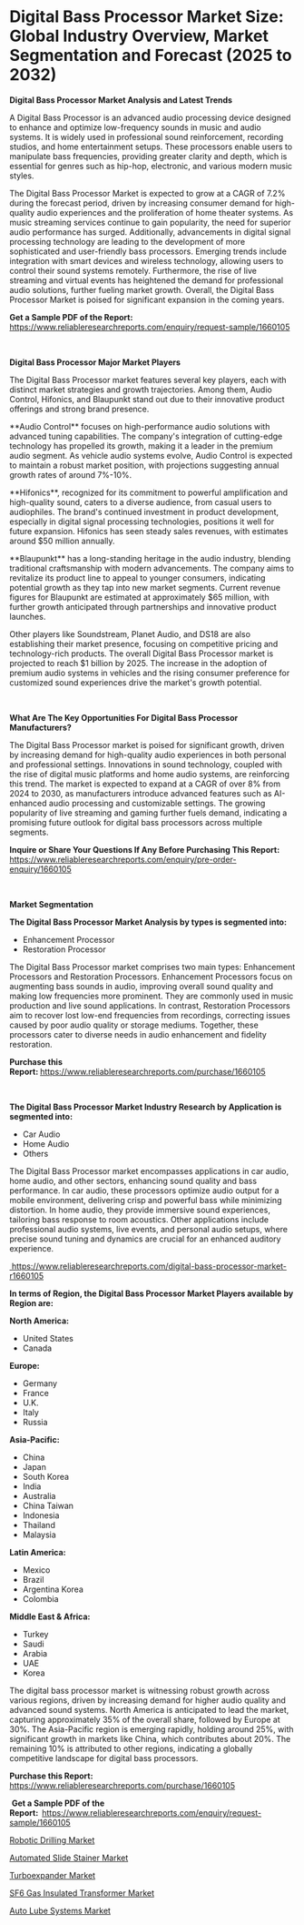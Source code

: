 <p><h1>Digital Bass Processor Market Size: Global Industry Overview, Market Segmentation and Forecast (2025 to 2032)</h1></p><p><strong>Digital Bass Processor Market Analysis and Latest Trends</strong></p>
<p><p>A Digital Bass Processor is an advanced audio processing device designed to enhance and optimize low-frequency sounds in music and audio systems. It is widely used in professional sound reinforcement, recording studios, and home entertainment setups. These processors enable users to manipulate bass frequencies, providing greater clarity and depth, which is essential for genres such as hip-hop, electronic, and various modern music styles. </p><p>The Digital Bass Processor Market is expected to grow at a CAGR of 7.2% during the forecast period, driven by increasing consumer demand for high-quality audio experiences and the proliferation of home theater systems. As music streaming services continue to gain popularity, the need for superior audio performance has surged. Additionally, advancements in digital signal processing technology are leading to the development of more sophisticated and user-friendly bass processors. Emerging trends include integration with smart devices and wireless technology, allowing users to control their sound systems remotely. Furthermore, the rise of live streaming and virtual events has heightened the demand for professional audio solutions, further fueling market growth. Overall, the Digital Bass Processor Market is poised for significant expansion in the coming years.</p></p>
<p><strong>Get a Sample PDF of the Report:&nbsp;</strong> <a href="https://www.reliableresearchreports.com/enquiry/request-sample/1660105?utm_campaign=11&utm_medium=2&utm_source=Github&utm_content=ia&utm_term=10042025&utm_id=digital-bass-processor">https://www.reliableresearchreports.com/enquiry/request-sample/1660105</a></p>
<p>&nbsp;</p>
<p><strong>Digital Bass Processor Major Market Players</strong></p>
<p><p>The Digital Bass Processor market features several key players, each with distinct market strategies and growth trajectories. Among them, Audio Control, Hifonics, and Blaupunkt stand out due to their innovative product offerings and strong brand presence.</p><p>**Audio Control** focuses on high-performance audio solutions with advanced tuning capabilities. The company's integration of cutting-edge technology has propelled its growth, making it a leader in the premium audio segment. As vehicle audio systems evolve, Audio Control is expected to maintain a robust market position, with projections suggesting annual growth rates of around 7%-10%.</p><p>**Hifonics**, recognized for its commitment to powerful amplification and high-quality sound, caters to a diverse audience, from casual users to audiophiles. The brand's continued investment in product development, especially in digital signal processing technologies, positions it well for future expansion. Hifonics has seen steady sales revenues, with estimates around $50 million annually.</p><p>**Blaupunkt** has a long-standing heritage in the audio industry, blending traditional craftsmanship with modern advancements. The company aims to revitalize its product line to appeal to younger consumers, indicating potential growth as they tap into new market segments. Current revenue figures for Blaupunkt are estimated at approximately $65 million, with further growth anticipated through partnerships and innovative product launches.</p><p>Other players like Soundstream, Planet Audio, and DS18 are also establishing their market presence, focusing on competitive pricing and technology-rich products. The overall Digital Bass Processor market is projected to reach $1 billion by 2025. The increase in the adoption of premium audio systems in vehicles and the rising consumer preference for customized sound experiences drive the market's growth potential.  </p></p>
<p>&nbsp;</p>
<p><strong>What Are The Key Opportunities For Digital Bass Processor Manufacturers?</strong></p>
<p><p>The Digital Bass Processor market is poised for significant growth, driven by increasing demand for high-quality audio experiences in both personal and professional settings. Innovations in sound technology, coupled with the rise of digital music platforms and home audio systems, are reinforcing this trend. The market is expected to expand at a CAGR of over 8% from 2024 to 2030, as manufacturers introduce advanced features such as AI-enhanced audio processing and customizable settings. The growing popularity of live streaming and gaming further fuels demand, indicating a promising future outlook for digital bass processors across multiple segments.</p></p>
<p><strong>Inquire or Share Your Questions If Any Before Purchasing This Report:</strong> <a href="https://www.reliableresearchreports.com/enquiry/pre-order-enquiry/1660105?utm_campaign=11&utm_medium=2&utm_source=Github&utm_content=ia&utm_term=10042025&utm_id=digital-bass-processor">https://www.reliableresearchreports.com/enquiry/pre-order-enquiry/1660105</a></p>
<p>&nbsp;</p>
<p><strong>Market Segmentation</strong></p>
<p><strong>The Digital Bass Processor Market Analysis by types is segmented into:</strong></p>
<p><ul><li>Enhancement Processor</li><li>Restoration Processor</li></ul></p>
<p><p>The Digital Bass Processor market comprises two main types: Enhancement Processors and Restoration Processors. Enhancement Processors focus on augmenting bass sounds in audio, improving overall sound quality and making low frequencies more prominent. They are commonly used in music production and live sound applications. In contrast, Restoration Processors aim to recover lost low-end frequencies from recordings, correcting issues caused by poor audio quality or storage mediums. Together, these processors cater to diverse needs in audio enhancement and fidelity restoration.</p></p>
<p><strong>Purchase this Report:&nbsp;</strong><a href="https://www.reliableresearchreports.com/purchase/1660105?utm_campaign=11&utm_medium=2&utm_source=Github&utm_content=ia&utm_term=10042025&utm_id=digital-bass-processor">https://www.reliableresearchreports.com/purchase/1660105</a></p>
<p>&nbsp;</p>
<p><strong>The Digital Bass Processor Market Industry Research by Application is segmented into:</strong></p>
<p><ul><li>Car Audio</li><li>Home Audio</li><li>Others</li></ul></p>
<p><p>The Digital Bass Processor market encompasses applications in car audio, home audio, and other sectors, enhancing sound quality and bass performance. In car audio, these processors optimize audio output for a mobile environment, delivering crisp and powerful bass while minimizing distortion. In home audio, they provide immersive sound experiences, tailoring bass response to room acoustics. Other applications include professional audio systems, live events, and personal audio setups, where precise sound tuning and dynamics are crucial for an enhanced auditory experience.</p></p>
<p><a href="https://www.reliableresearchreports.com/digital-bass-processor-market-r1660105?utm_campaign=11&utm_medium=2&utm_source=Github&utm_content=ia&utm_term=10042025&utm_id=digital-bass-processor">&nbsp;https://www.reliableresearchreports.com/digital-bass-processor-market-r1660105</a></p>
<p><strong>In terms of Region, the Digital Bass Processor Market Players available by Region are:</strong></p>
<p>
    <p> <strong> North America: </strong>
        <ul>
            <li>United States</li>
            <li>Canada</li>
        </ul>
        </p> 
    <p> <strong> Europe: </strong>
        <ul>
            <li>Germany</li>
            <li>France</li>
            <li>U.K.</li>
            <li>Italy</li>
            <li>Russia</li>
        </ul>
        </p> 
    <p> <strong> Asia-Pacific: </strong>
        <ul>
            <li>China</li>
            <li>Japan</li>
            <li>South Korea</li>
            <li>India</li>
            <li>Australia</li>
            <li>China Taiwan</li>
            <li>Indonesia</li>
            <li>Thailand</li>
            <li>Malaysia</li>
        </ul>
        </p> 
    <p> <strong> Latin America: </strong>
        <ul>
            <li>Mexico</li>
            <li>Brazil</li>
            <li>Argentina Korea</li>
            <li>Colombia</li>
        </ul>
        </p> 
    <p> <strong> Middle East & Africa: </strong>
        <ul>
            <li>Turkey</li>
            <li>Saudi</li>
            <li>Arabia</li>
            <li>UAE</li>
            <li>Korea</li>
        </ul>
    </p>
    </p>
<p><p>The digital bass processor market is witnessing robust growth across various regions, driven by increasing demand for higher audio quality and advanced sound systems. North America is anticipated to lead the market, capturing approximately 35% of the overall share, followed by Europe at 30%. The Asia-Pacific region is emerging rapidly, holding around 25%, with significant growth in markets like China, which contributes about 20%. The remaining 10% is attributed to other regions, indicating a globally competitive landscape for digital bass processors.</p></p>
<p><strong>Purchase this Report: </strong><a href="https://www.reliableresearchreports.com/purchase/1660105?utm_campaign=11&utm_medium=2&utm_source=Github&utm_content=ia&utm_term=10042025&utm_id=digital-bass-processor">https://www.reliableresearchreports.com/purchase/1660105</a></p>
<p>&nbsp;<strong>Get a Sample PDF of the Report:&nbsp;&nbsp;</strong><a href="https://www.reliableresearchreports.com/enquiry/request-sample/1660105?utm_campaign=11&utm_medium=2&utm_source=Github&utm_content=ia&utm_term=10042025&utm_id=digital-bass-processor">https://www.reliableresearchreports.com/enquiry/request-sample/1660105</a></p>
<p><strong></strong></p>
<p><p><a href="https://github.com/hayasiorover/Market-Research-Report-List-1/blob/main/robotic-drilling-market.md?utm_campaign=11&utm_medium=2&utm_source=Github&utm_content=ia&utm_term=10042025&utm_id=digital-bass-processor">Robotic Drilling Market</a></p><p><a href="https://github.com/mronmizoe/Market-Research-Report-List-1/blob/main/automated-slide-stainer-market.md?utm_campaign=11&utm_medium=2&utm_source=Github&utm_content=ia&utm_term=10042025&utm_id=digital-bass-processor">Automated Slide Stainer Market</a></p><p><a href="https://github.com/gitfwelday/Market-Research-Report-List-1/blob/main/turboexpander-market.md?utm_campaign=11&utm_medium=2&utm_source=Github&utm_content=ia&utm_term=10042025&utm_id=digital-bass-processor">Turboexpander Market</a></p><p><a href="https://github.com/makzzochil/Market-Research-Report-List-1/blob/main/sf6-gas-insulated-transformer-market.md?utm_campaign=11&utm_medium=2&utm_source=Github&utm_content=ia&utm_term=10042025&utm_id=digital-bass-processor">SF6 Gas Insulated Transformer Market</a></p><p><a href="https://github.com/janskudiony/Market-Research-Report-List-1/blob/main/auto-lube-systems-market.md?utm_campaign=11&utm_medium=2&utm_source=Github&utm_content=ia&utm_term=10042025&utm_id=digital-bass-processor">Auto Lube Systems Market</a></p></p>